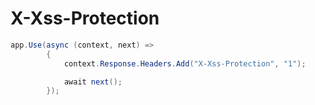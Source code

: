 # X-Xss-Protection

```csharp
app.Use(async (context, next) =>
        {
            context.Response.Headers.Add("X-Xss-Protection", "1");

            await next();
        });
```
